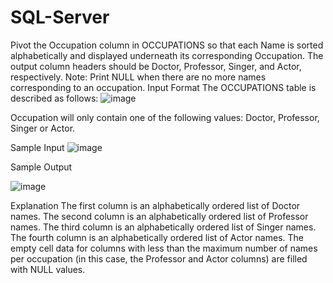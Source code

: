 # SQL-Server
Pivot the Occupation column in OCCUPATIONS so that each Name is sorted alphabetically and displayed underneath its corresponding Occupation. The output column headers should be Doctor, Professor, Singer, and Actor, respectively.
Note: Print NULL when there are no more names corresponding to an occupation.
Input Format
The OCCUPATIONS table is described as follows:
![image](https://github.com/ttng51/SQL-Server/assets/146753832/b016b0ba-53d6-4262-ae2b-e6114696b10f)

Occupation will only contain one of the following values: Doctor, Professor, Singer or Actor.

Sample Input
![image](https://github.com/ttng51/SQL-Server/assets/146753832/ca424568-f3dd-499c-bfc7-1ad8de748a56)

Sample Output

![image](https://github.com/ttng51/SQL-Server/assets/146753832/542f76b5-d779-4d7b-8497-c3b93c506a72)


Explanation
The first column is an alphabetically ordered list of Doctor names.
The second column is an alphabetically ordered list of Professor names.
The third column is an alphabetically ordered list of Singer names.
The fourth column is an alphabetically ordered list of Actor names.
The empty cell data for columns with less than the maximum number of names per occupation (in this case, the Professor and Actor columns) are filled with NULL values.
